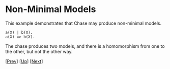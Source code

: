 # Non-Minimal Models

This example demonstrates that Chase may produce non-minimal models.

```
a(X) | b(X).
a(X) => b(X).
```

The chase produces two models, and there is a homomorphism from one
to the other, but not the other way.

\[[Prev](total_ordering.md)\]
\[[Up](README.md)\]
\[[Next](group3.md)\]
